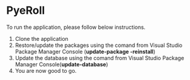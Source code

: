 # PyeRoll

To run the application, please follow below instructions.
1. Clone the application 
2. Restore/update the packages using the comand from Visual Studio Package Manager Console (**update-package -reinstall**)
3. Update the database using the comand from Visual Studio Package Manager Console(**update-database**)
4. You are now good to go.

